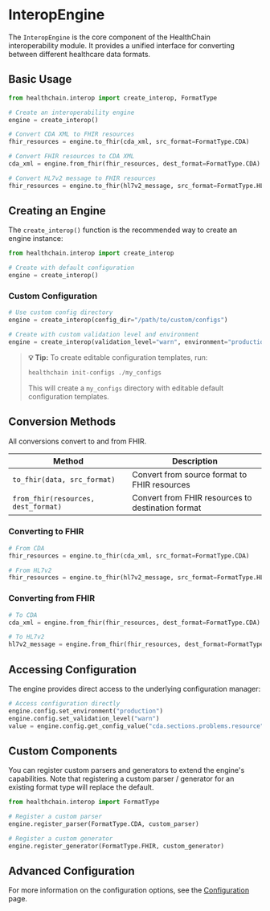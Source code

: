 # InteropEngine

The `InteropEngine` is the core component of the HealthChain interoperability module. It provides a unified interface for converting between different healthcare data formats.

## Basic Usage

```python
from healthchain.interop import create_interop, FormatType

# Create an interoperability engine
engine = create_interop()

# Convert CDA XML to FHIR resources
fhir_resources = engine.to_fhir(cda_xml, src_format=FormatType.CDA)

# Convert FHIR resources to CDA XML
cda_xml = engine.from_fhir(fhir_resources, dest_format=FormatType.CDA)

# Convert HL7v2 message to FHIR resources
fhir_resources = engine.to_fhir(hl7v2_message, src_format=FormatType.HL7V2)
```

## Creating an Engine

The `create_interop()` function is the recommended way to create an engine instance:

```python
from healthchain.interop import create_interop

# Create with default configuration
engine = create_interop()
```

### Custom Configuration

```python
# Use custom config directory
engine = create_interop(config_dir="/path/to/custom/configs")

# Create with custom validation level and environment
engine = create_interop(validation_level="warn", environment="production")
```


> **💡 Tip:**
> To create editable configuration templates, run:
>
> ```bash
> healthchain init-configs ./my_configs
> ```
> This will create a `my_configs` directory with editable default configuration templates.

## Conversion Methods

All conversions convert to and from FHIR.

| Method | Description |
|--------|-------------|
| `to_fhir(data, src_format)` | Convert from source format to FHIR resources |
| `from_fhir(resources, dest_format)` | Convert from FHIR resources to destination format |

### Converting to FHIR

```python
# From CDA
fhir_resources = engine.to_fhir(cda_xml, src_format=FormatType.CDA)

# From HL7v2
fhir_resources = engine.to_fhir(hl7v2_message, src_format=FormatType.HL7V2)
```

### Converting from FHIR

```python
# To CDA
cda_xml = engine.from_fhir(fhir_resources, dest_format=FormatType.CDA)

# To HL7v2
hl7v2_message = engine.from_fhir(fhir_resources, dest_format=FormatType.HL7V2)
```

## Accessing Configuration

The engine provides direct access to the underlying configuration manager:

```python
# Access configuration directly
engine.config.set_environment("production")
engine.config.set_validation_level("warn")
value = engine.config.get_config_value("cda.sections.problems.resource")
```

## Custom Components

You can register custom parsers and generators to extend the engine's capabilities. Note that registering a custom parser / generator for an existing format type will replace the default.

```python
from healthchain.interop import FormatType

# Register a custom parser
engine.register_parser(FormatType.CDA, custom_parser)

# Register a custom generator
engine.register_generator(FormatType.FHIR, custom_generator)
```
<!--  This bit is a big confusing, maybe put it in a cookbook example to add custom stuff
### Custom Configuration Validation

You can also register Pydantic models to the engine for custom configuration validation.

The configurations are used in the Liquid templates and control the structural content of the generated document.

This is useful when you need to add additional sections to the CDA document template or would like to customize the validation of existing default sections.

```python
from healthchain.config.validators import ComponentTemplateConfig, SectionTemplateConfigBase

# Register a validator for the Procedure section, should inherit from SectionTemplateConfigBase
class ProcedureSectionConfig(SectionTemplateConfigBase):
    procedure: ComponentTemplateConfig
    specimen: ComponentTemplateConfig
    indication_obs: ComponentTemplateConfig

engine.register_cda_section_config_validator("Procedure", ProcedureSectionConfig)
```

You can also register a custom document configuration validator for different document types.

```python
from healthchain.config.validators import DocumentConfigBase

# Register a validator for the Discharge Summary document, should inherit from DocumentConfigBase
class DischargeSummaryDocumentConfig(DocumentConfigBase):
    # specific custom configs
    discharge_diagnosis: Dict[str, Any]
    discharge_medications: Dict[str, Any]

engine.register_cda_document_config_validator("DischargeSummary", DischargeSummaryDocumentConfig)
```

For more information see the [Validators API](../../api/interop.md). -->

## Advanced Configuration

For more information on the configuration options, see the [Configuration](configuration.md) page.
